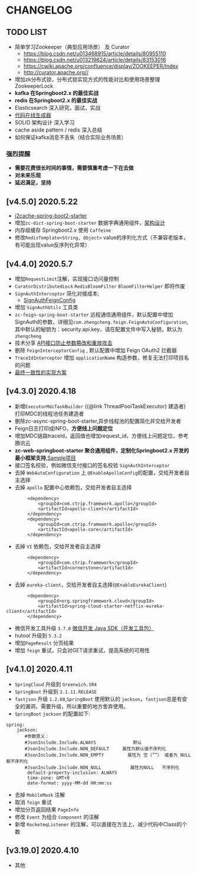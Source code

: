 ﻿# CHANGELOG

## TODO LIST

- 简单学习Zookeeper（典型应用场景） 及 Curator
    - https://blog.csdn.net/u013468915/article/details/80955110
    - https://blog.csdn.net/u013219624/article/details/83153016
    - https://cwiki.apache.org/confluence/display/ZOOKEEPER/Index
    - http://curator.apache.org//
- 增加zk分布式锁，分布式锁实现方式的性能对比和使用场景整理 ZookeeperLock
- **kafka 在Springboot2.x 的最佳实战**
- **redis 在Springboot2.x 的最佳实战**
- Elasticsearch 深入研究，面试，实战
- [代码在线生成器](https://gitee.com/zhangquansheng/magic/tree/springboot-code-gen/)
- SOLID 架构设计 深入学习
- cache aside pattern / redis 深入总结
- 如何保证kafka消息不丢失（结合实际业务场景）

### 强烈提醒
- **需要花费很长时间的事情，需要慎重考虑一下在去做**
- **对未来乐观**
- **延迟满足，坚持**

## [v4.5.0] 2020.5.22
- [j2cache-spring-boot2-starter](https://gitee.com/ld/J2Cache/tree/master/modules/spring-boot2-starter) 
- 增加`zc-dict-spring-boot-starter` 数据字典通用组件，[架构设计](https://note.youdao.com/ynoteshare1/index.html?id=1d514d6554d2b1519284df0a01f02bdc&type=note)
- 内存级缓存 Springboot2.x 使用 `Caffeine`
- 修改`RedisTemplate<String, Object>` value的序列化方式（不兼容老版本，有可能出现value反序列化异常）

## [v4.4.0] 2020.5.7

- 增加`RequestLimit`注解，实现接口访问量控制
- `CuratorDistributedLock`  `RedisBloomFilter` `BloomFilterHelper` 即将作废
- `SignAuthInterceptor` 简化对接成本;
    - [SignAuthFeignConfig](https://gitee.com/zhangquansheng/magic/blob/springboot-code-gen/src/main/java/com/zhengcheng/magic/common/config/SignAuthFeignConfig.java)
- 增加 `SignAuthUtils` 工具类
- `zc-feign-spring-boot-starter` 远程通信通用组件，默认配置中增加SignAuth的参数，详细见`com.zhengcheng.feign.FeignAutoConfiguration`,其中默认的秘钥为：security.api.key，请在配置文件中写入秘钥，默认为 `zhengcheng` 
- 技术分享 [API接口防止参数篡改和重放攻击](https://note.youdao.com/ynoteshare1/index.html?id=ed15f29e7ad1ff2d15a1236231283bc7&type=note)
- 删除 `FeignInterceptorConfig` , 默认配置中增加 Feign OAuth2 拦截器
- `TraceIdInterceptor` 增加 `applicationName` 构造参数，修复无法打印项目名的问题
- [最终一致性的实现方案](http://note.youdao.com/noteshare?id=53594daefb9d2eff4cd9c353d5963f92&sub=DD547814891346F0BEF0115B425D47C2)


## [v4.3.0] 2020.4.18

- 新增`ExecutorMdcTaskBuilder` ({@link ThreadPoolTaskExecutor} 建造者) 打印MDC的线程池任务建造者
- 删除zc-async-spring-boot-starter,异步线程池的配置简化并交给开发者
- Feign日志打印成INFO，**方便线上问题定位**
- 增加MDC链路traceId，返回值也增加request_id，方便线上问题定位，参考腾讯云
- **zc-web-springboot-starter 聚合通用组件，定制化Springboot2.x 开发的最小框架支持**,[Sample项目](https://gitee.com/zhangquansheng/magic/tree/alibaba/)
- 接口签名校验，例如微信支付接口的签名校验 `SignAuthInterceptor`
- 去掉 `WebAutoConfiguration` 上 `@EnableApolloConfig`的配置，交给开发者自主选择
- 去掉 `apollo` 配置中心依赖包，交给开发者自主选择
```
        <dependency>
            <groupId>com.ctrip.framework.apollo</groupId>
            <artifactId>apollo-client</artifactId>
        </dependency>
        <dependency>
            <groupId>com.ctrip.framework.apollo</groupId>
            <artifactId>apollo-core</artifactId>
        </dependency>
```
- 去掉 `VI` 依赖包，交给开发者自主选择
```
        <dependency>
            <groupId>com.ctrip.framework</groupId>
            <artifactId>cornerstone</artifactId>
        </dependency>
```
- 去掉 `eureka-client`，交给开发者自主选择(`@EnableEurekaClient`)
```
        <dependency>
            <groupId>org.springframework.cloud</groupId>
            <artifactId>spring-cloud-starter-netflix-eureka-client</artifactId>
        </dependency>
```
- 微信开发工具升级 `3.7.0` [微信开发 Java SDK（开发工具包）](https://gitee.com/binary/weixin-java-tools)
- hutool 升级到 `5.3.2`
- 增加`PageResult` 分页结果
- 增加 `feign` 重试，只会对GET请求重试，提高系统的可用性


## [v4.1.0] 2020.4.11
- `SpringCloud` 升级到 `Greenwich.SR4`
- `SpringBoot` 升级到 `2.1.11.RELEASE`
- `fastjson` 升级 `1.2.68`,`SpringBoot` 使用默认的 `jackson`，`fastjson`总是有安全的漏洞，需要升级，所以重要的地方舍弃使用。
- `SpringBoot` `jackson` 的配置如下:
```
spring:
    jackson:
       #参数意义：
       #JsonInclude.Include.ALWAYS              默认
       #JsonInclude.Include.NON_DEFAULT     属性为默认值不序列化
       #JsonInclude.Include.NON_EMPTY         属性为 空（””） 或者为 NULL 都不序列化
       #JsonInclude.Include.NON_NULL           属性为NULL   不序列化
        default-property-inclusion: ALWAYS
        time-zone: GMT+8
        date-format: yyyy-MM-dd HH:mm:ss
```
- 去掉 `MobileMask` 注解
- 取消 `feign` 重试 
- 增加分页返回结果 `PageInfo`
- 修改 `Event` 为组合 `Component` 的注解
- 新增 `RocketmqListener` 的注解，可以直接在方法上，减少代码中Class的个数 

## [v3.19.0] 2020.4.10
- 其他